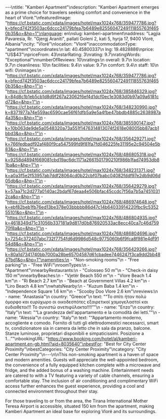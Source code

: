 ---\ntitle: "Kamberi Apartment"\ndescription: "Kamberi Apartment emerges as a prime choice for travelers seeking comfort and convenience in the heart of Vlorë."\nfeaturedImage: "https://cf.bstatic.com/xdata/images/hotel/max1024x768/359477786.jpg?k=bfecd742f3503ac6dccc24179bfea7b6489e82556047249111855763f4650b35&o=&hp=1"\nlanguage: en\nslug: kamberi-apartment\naddress: "Lagjia Pavaresia, Rr. \"Gjergj Araniti\", pallati Goleni 2, kati 5, hyrja 17, 9400 Vlorë, Albania"\ncity: "Vlorë"\nlocation: "Vlorë"\naccommodationType: "apartment"\ncoordinates:\n  lat: 40.45800337\n  lng: 19.4828886\nprice: "US$43"\npriceFrom: 43\nstarRating: 3\nrating: 9.7\nratingWords: "Exceptional"\nnumberOfReviews: 10\nratings:\n  overall: 9.7\n  location: 9.7\n  cleanliness: 10\n  facilities: 9.4\n  value: 9.7\n  comfort: 9.4\n  staff: 10\n  wifi: 0\nimages:\n  - "https://cf.bstatic.com/xdata/images/hotel/max1024x768/359477786.jpg?k=bfecd742f3503ac6dccc24179bfea7b6489e82556047249111855763f4650b35&o=&hp=1"\n  - "https://cf.bstatic.com/xdata/images/hotel/max1024x768/385846329.jpg?k=84d8c1b1eb5cb1d8d9f267a23062f6ef4d1dcf0ec1e3083d0b97a09a6181cd72&o=&hp=1"\n  - "https://cf.bstatic.com/xdata/images/hotel/max1024x768/348230990.jpg?k=8371977a74e559ac6590cae56f61dfb5a9e5a4fbe47bbdb4885c2638987a4a35&o=&hp=1"\n  - "https://cf.bstatic.com/xdata/images/hotel/max1024x768/385590147.jpg?k=10b063de9de5a0548320a73a551f1476314813074f2618e08005bb87acb1bbd3&o=&hp=1"\n  - "https://cf.bstatic.com/xdata/images/hotel/max1024x768/356429271.jpg?k=766fedbadf92af480f9ca547599fd9f81fa7fd046225fe31195e2c94504e5b83&o=&hp=1"\n  - "https://cf.bstatic.com/xdata/images/hotel/max1024x768/486805318.jpg?k=9258d4894f669081cbd19ac6dc1171a2661501790210f986b1fad74953db81ba&o=&hp=1"\n  - "https://cf.bstatic.com/xdata/images/hotel/max1024x768/348231371.jpg?k=a0a3f5e2f53957ab7ddf28064cd0b22cbf07babc04082fddf97e2db9d06d05db&o=&hp=1"\n  - "https://cf.bstatic.com/xdata/images/hotel/max1024x768/356429279.jpg?k=57aa71c2d277a0140ac2bdaf67deaa4e506bfac45ccdc7f56a7b5a74510312ca&o=&hp=1"\n  - "https://cf.bstatic.com/xdata/images/hotel/max1024x768/486974648.jpg?k=ebf82beb1fb76ed13be378e03bbbbb86d47c14b64033914220fbc9c535255101&o=&hp=1"\n  - "https://cf.bstatic.com/xdata/images/hotel/max1024x768/486804935.jpg?k=4618349d71c31056b337181a9d817d0b876920533ac8ecc40ca7c46d75970f8a&o=&hp=1"\n  - "https://cf.bstatic.com/xdata/images/hotel/max1024x768/486804696.jpg?k=7254c372407abc732f7754fd6d9986d548c9775060b6f9fca8f981e4df9154d8&o=&hp=1"\n  - "https://cf.bstatic.com/xdata/images/hotel/max1024x768/356429266.jpg?k=80a1d7341740bb7000a28be65704587d61cbadee7446247f3ca9dd2bb4847bd1&o=&hp=1"\namenities:\n  - "Non-smoking rooms"\n  - "Free parking"\n  - "Free WiFi"\nroomTypes:\n  - "Apartment"\nnearbyRestaurants:\n  - "Colosseo 50 m"\n  - "Check-in daisy 150 m"\nnearbyBeaches:\n  - "Vjetër Beach 550 m"\n  - "Vlore Beach 1.4 km"\n  - "Ri Beach 2.7 km"\n  - "Beach at Government Villas 4.2 km"\n  - "Liro Beach 4.8 km"\nwhatsNearby:\n  - "Kuzum Baba 1.4 km"\n  - "Independence Square 1.6 km"\n  - "Scooby Doo Vlore 2.6 km"\nreviews:\n  - name: "Anastasia"\n    country: "Greece"\n    text: "“Το σπίτι ήταν πολύ όμορφο και ευρύχωρο οι οικοδεσπότες εξαιρετικοί χαμογελαστοί και ευδιαθετοι!!! Το συνιστώ ανεπιφύλακτα!!!!”"\n  - name: "Enzo"\n    country: "Italy"\n    text: "“La grandezza dell'appartamento e la comodità dei letti.”"\n  - name: "Alessia"\n    country: "Italy"\n    text: "“Appartamento moderno, accogliente e comodo. Fornito di tutti gli elettrodomestici necessarci, smart tv, condizionatore sia in camera da letto che in sala da pranzo, balcone.
Stanze luminose, proprietari disponibili e simpaticissimi. Posizione a 1...”"\nbookingURL: "https://www.booking.com/hotel/al/kamberi-apartment.en-gb.html?aid=8035640"\nbestFor: "Best for City Center Proximity"\nbestCategories: "City Center Proximity"\ncategory: "City Center Proximity"\n---\n\nThis non-smoking apartment is a haven of space and modern amenities. Guests will appreciate the well-appointed bedroom, the convenience of a fully equipped kitchen complete with a microwave and fridge, and the added bonus of a washing machine. Entertainment needs are catered to with a TV featuring a variety of cable channels, ensuring a comfortable stay. The inclusion of air conditioning and complimentary WiFi access further enhances the guest experience, providing a cool and connected environment throughout their stay.

For those traveling to or from the area, the Tirana International Mother Teresa Airport is accessible, situated 150 km from the apartment, making Kamberi Apartment an ideal base for exploring Vlorë and its surroundings.